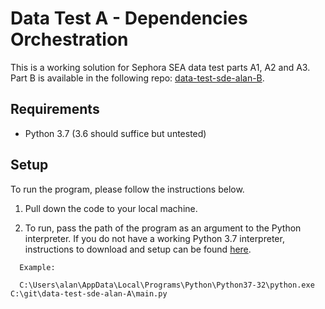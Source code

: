 # Data Test A - Dependencies Orchestration

This is a working solution for Sephora SEA data test parts A1, A2 and A3. Part B is available in the following repo: [data-test-sde-alan-B](https://github.com/emailayuen/data-test-sde-alan-B).

## Requirements

* Python 3.7 (3.6 should suffice but untested)

## Setup

To run the program, please follow the instructions below.

  1. Pull down the code to your local machine.
  
  2. To run, pass the path of the program as an argument to the Python interpreter. If you do not have a working Python 3.7 interpreter, instructions to download and setup can be found [here](https://www.python.org/downloads/).

```
  Example:
  
  C:\Users\alan\AppData\Local\Programs\Python\Python37-32\python.exe C:\git\data-test-sde-alan-A\main.py
  
  ```
